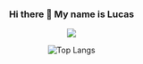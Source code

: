 <div align="center">
  
### Hi there 👋 My name is Lucas 

![](https://media4.giphy.com/media/3ornk57KwDXf81rjWM/giphy.gif?cid=ecf05e47u4gg1fxrsmh2oecizdz9qkyxvdrdy708s747uubg&ep=v1_gifs_search&rid=giphy.gif&ct=g)

![Top Langs](https://github-readme-stats.vercel.app/api/top-langs/?username=lucas23456&layout=compact&theme=dark&langs_count=15)
</div>

<!--
**lucas23456/lucas23456** is a ✨ _special_ ✨ repository because its `README.md` (this file) appears on your GitHub profile.

Here are some ideas to get you started:


- 🌱 I’m currently learning ...
- 👯 I’m looking to collaborate on ...
- 🤔 I’m looking for help with ...
- 💬 Ask me about ...
- 📫 How to reach me: ...
- 😄 Pronouns: ...
- ⚡ Fun fact: ...
-->

